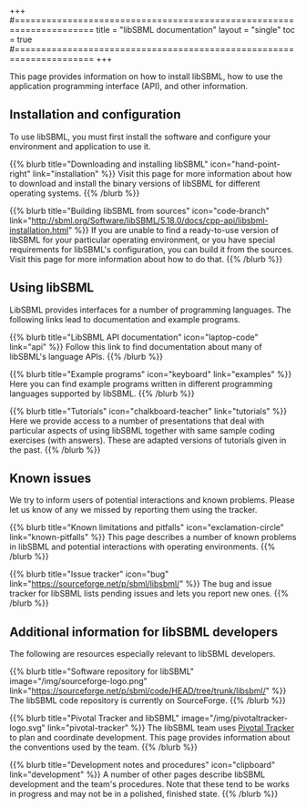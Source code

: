 +++
#=====================================================================
title  = "libSBML documentation"
layout = "single"
toc    = true
#=====================================================================
+++

This page provides information on how to install libSBML, how to use the application programming interface (API), and other information.


## Installation and configuration

To use libSBML, you must first install the software and configure your environment and application to use it.

{{% blurb title="Downloading and installing libSBML" icon="hand-point-right" link="installation" %}}
Visit this page for more information about how to download and install the binary versions of libSBML for different operating systems.
{{% /blurb %}}

{{% blurb title="Building libSBML from sources" icon="code-branch" link="http://sbml.org/Software/libSBML/5.18.0/docs/cpp-api/libsbml-installation.html" %}}
If you are unable to find a ready-to-use version of libSBML for your particular operating environment, or you have special requirements for libSBML's configuration, you can build it from the sources.  Visit this page for more information about how to do that.
{{% /blurb %}}


## Using libSBML

LibSBML provides interfaces for a number of programming languages. The following links lead to documentation and example programs.

{{% blurb title="LibSBML API documentation" icon="laptop-code" link="api" %}}
Follow this link to find documentation about many of libSBML's language APIs.
{{% /blurb %}}

{{% blurb title="Example programs" icon="keyboard" link="examples" %}}
Here you can find example programs written in different programming languages supported by libSBML.
{{% /blurb %}}

{{% blurb title="Tutorials" icon="chalkboard-teacher" link="tutorials" %}}
Here we provide access to a number of presentations that deal with particular aspects of using libSBML together with same sample coding exercises (with answers). These are adapted versions of tutorials given in the past.
{{% /blurb %}}


## Known issues

We try to inform users of potential interactions and known problems.  Please let us know of any we missed by reporting them using the tracker.

{{% blurb title="Known limitations and pitfalls" icon="exclamation-circle" link="known-pitfalls" %}}
This page describes a number of known problems in libSBML and potential interactions with operating environments.
{{% /blurb %}}

{{% blurb title="Issue tracker" icon="bug" link="https://sourceforge.net/p/sbml/libsbml/" %}}
The bug and issue tracker for libSBML lists pending issues and lets you report new ones.
{{% /blurb %}}


## Additional information for libSBML developers

The following are resources especially relevant to libSBML developers.

{{% blurb title="Software repository for libSBML" image="/img/sourceforge-logo.png" link="https://sourceforge.net/p/sbml/code/HEAD/tree/trunk/libsbml/" %}}
The libSBML code repository is currently on SourceForge.
{{% /blurb %}}

{{% blurb title="Pivotal Tracker and libSBML" image="/img/pivotaltracker-logo.svg" link="pivotal-tracker" %}}
The libSBML team uses [Pivotal Tracker](http://pivotaltracker.com) to plan and coordinate development.  This page provides information about the conventions used by the team.
{{% /blurb %}}

{{% blurb title="Development notes and procedures" icon="clipboard" link="development" %}}
A number of other pages describe libSBML development and the team's procedures. Note that these tend to be works in progress and may not be in a polished, finished state.
{{% /blurb %}}


<!-- Leave this hack to make the TOC show up -->
###
